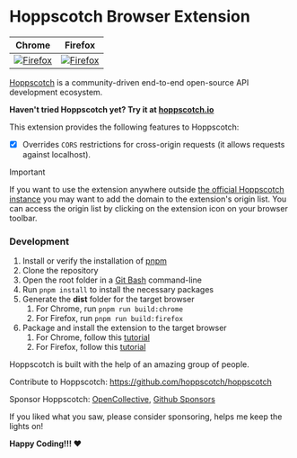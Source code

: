 # Hoppscotch Browser Extension

| Chrome | Firefox |
|---|---|
| <a href="https://chrome.google.com/webstore/detail/hoppscotch-browser-extens/amknoiejhlmhancpahfcfcfhllgkpbld"><picture><source media="(prefers-color-scheme: dark)" srcset="https://gist.githubusercontent.com/liyasthomas/f65059863bfd701559aebe3257ec9cc8/raw/54d5c1457fd54f15f968b39bdf2aba1c4f8b452b/chrome-badge-dark.svg"><source media="(prefers-color-scheme: light)" srcset="https://gist.githubusercontent.com/liyasthomas/f65059863bfd701559aebe3257ec9cc8/raw/54d5c1457fd54f15f968b39bdf2aba1c4f8b452b/chrome-badge-light.svg"><img alt="Firefox" src="https://gist.githubusercontent.com/liyasthomas/f65059863bfd701559aebe3257ec9cc8/raw/54d5c1457fd54f15f968b39bdf2aba1c4f8b452b/chrome-badge-light.svg"></picture></a> | <a href="https://addons.mozilla.org/en-US/firefox/addon/hoppscotch/"><picture><source media="(prefers-color-scheme: dark)" srcset="https://gist.githubusercontent.com/liyasthomas/f65059863bfd701559aebe3257ec9cc8/raw/54d5c1457fd54f15f968b39bdf2aba1c4f8b452b/firefox-badge-dark.svg"><source media="(prefers-color-scheme: light)" srcset="https://gist.githubusercontent.com/liyasthomas/f65059863bfd701559aebe3257ec9cc8/raw/54d5c1457fd54f15f968b39bdf2aba1c4f8b452b/firefox-badge-light.svg"><img alt="Firefox" src="https://gist.githubusercontent.com/liyasthomas/f65059863bfd701559aebe3257ec9cc8/raw/54d5c1457fd54f15f968b39bdf2aba1c4f8b452b/firefox-badge-light.svg"></picture></a> |

[Hoppscotch](https://github.com/hoppscotch/hoppscotch) is a community-driven end-to-end open-source API development ecosystem.

**Haven't tried Hoppscotch yet? Try it at [hoppscotch.io](https://hoppscotch.io)**

This extension provides the following features to Hoppscotch:

- [x] Overrides `CORS` restrictions for cross-origin requests (it allows requests against localhost).

> [!IMPORTANT]
> If you want to use the extension anywhere outside [the official Hoppscotch instance](https://hoppscotch.io) you may want to add the domain to the extension's origin list. You can access the origin list by clicking on the extension icon on your browser toolbar.

### Development

1. Install or verify the installation of [pnpm](https://pnpm.io)
2. Clone the repository
3. Open the root folder in a [Git Bash](https://www.geeksforgeeks.org/working-on-git-bash/) command-line
4. Run `pnpm install` to install the necessary packages
5. Generate the **dist** folder for the target browser
    1. For Chrome, run `pnpm run build:chrome`
    2. For Firefox, run `pnpm run build:firefox`
4. Package and install the extension to the target browser
    1. For Chrome, follow this [tutorial](https://developer.chrome.com/docs/extensions/get-started/)
    2. For Firefox, follow this [tutorial](https://developer.mozilla.org/en-US/docs/Mozilla/Add-ons/WebExtensions/Your_first_WebExtension)

Hoppscotch is built with the help of an amazing group of people.

Contribute to Hoppscotch: <a href="https://github.com/hoppscotch/hoppscotch">https://github.com/hoppscotch/hoppscotch</a>

Sponsor Hoppscotch: [OpenCollective](https://opencollective.com/hoppscotch), [Github Sponsors](https://github.com/sponsors/hoppscotch)

If you liked what you saw, please consider sponsoring, helps me keep the lights on!

**Happy Coding!!! ❤️**
